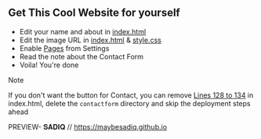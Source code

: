 ## Get This Cool Website for yourself
- Edit your name and about in [index.html](index.html)
- Edit the image URL in [index.html](index.html#L42) & [style.css](src/style.css#L216)
- Enable [Pages](https://github.com/pages) from Settings
- Read the note about the Contact Form
- Voila! You're done

> [!NOTE] 
> If you don't want the button for Contact, you can remove [Lines 128 to 134](index.html#L127-L134) in index.html, delete the `contactform` directory and skip the deployment steps ahead
>
PREVIEW- 𝐒𝐀𝐃𝐈𝐐 // https://maybesadiq.github.io
